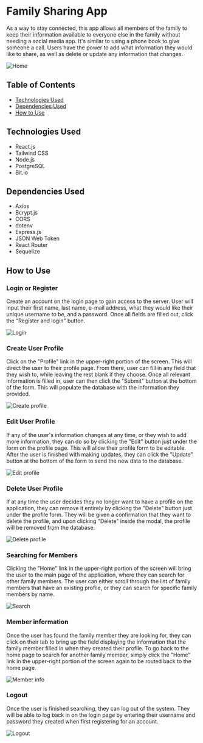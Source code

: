# Family Sharing App
As a way to stay connected, this app allows all members of the family to keep their information available to everyone else in the family without needing a social media app. It's similar to using a phone book to give someone a call. Users have the power to add what information they would like to share, as well as delete or update any information that changes.

![Home](./src/images/HomeAfterProfile.png)

## Table of Contents
* [Technologies Used](#technologiesused)
* [Dependencies Used](#dependenciesused)
* [How to Use](#use)

## <a name='technologiesused'>Technologies Used</a>

* React.js
* Tailwind CSS
* Node.js
* PostgreSQL
* Bit.io

## <a name='dependenciesused'>Dependencies Used</a>

* Axios
* Bcrypt.js
* CORS
* dotenv
* Express.js
* JSON Web Token
* React Router
* Sequelize

## <a name='use'>How to Use</a>

### Login or Register
Create an account on the login page to gain access to the server. User will input their first name, last name, e-mail address, what they would like their unique username to be, and a password. Once all fields are filled out, click the "Register and login" button.

![Login](./src/images/Register.png)

### Create User Profile
Click on the "Profile" link in the upper-right portion of the screen. This will direct the user to their profile page.
From there, user can fill in any field that they wish to, while leaving the rest blank if they choose. Once all relevant information is filled in, user can then click the "Submit" button at the bottom of the form. This will populate the database with the information they provided.

![Create profile](./src/images/ProfileBeforeInfo.png)

### Edit User Profile
If any of the user's information changes at any time, or they wish to add more information, they can do so by clicking the "Edit" button just under the form on the profile page. This will allow their profile form to be editable. After the user is finished with making updates, they can click the "Update" button at the bottom of the form to send the new data to the database.

![Edit profile](./src/images/EditProfile.png)

### Delete User Profile
If at any time the user decides they no longer want to have a profile on the application, they can remove it entirely by clicking the "Delete" button just under the profile form. They will be given a confirmation that they want to delete the profile, and upon clicking "Delete" inside the modal, the profile will be removed from the database.

![Delete profile](./src/images/DeleteProfileModal.png)

### Searching for Members
Clicking the "Home" link in the upper-right portion of the screen will bring the user to the main page of the application, where they can search for other family members. The user can either scroll through the list of family members that have an existing profile, or they can search for specific family members by name.

![Search](./src/images/HomeSearch.png)

### Member information
Once the user has found the family member they are looking for, they can click on their tab to bring up the field displaying the information that the family member filled in when they created their profile. To go back to the home page to search for another family member, simply click the "Home" link in the upper-right portion of the screen again to be routed back to the home page.

![Member info](./src/images/AccessingMemberInfo.png)

### Logout
Once the user is finished searching, they can log out of the system. They will be able to log back in on the login page by entering their username and password they created when first registering for an account.

![Logout](./src/images/Login.png)

